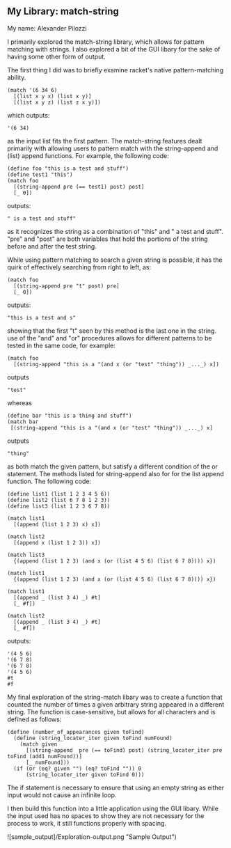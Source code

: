 
## My Library: match-string
My name: Alexander Pilozzi

I primarily explored the match-string library, which allows for pattern matching with strings.
I also explored a bit of the GUI libary for the sake of having some other form of output.

The first thing I did was to briefly examine racket's native pattern-matching ability.
```racket
(match '(6 34 6)
  [(list x y x) (list x y)]
  [(list x y z) (list z x y)])
```
which outputs:
```racket
'(6 34)
```
as the input list fits the first pattern.
The match-string features dealt primarily with allowing users to pattern match with the string-append and (list) append functions.
For example, the following code:
```racket
(define foo "this is a test and stuff")
(define test1 "this")
(match foo
  [(string-append pre (== test1) post) post]
  [_ 0])
```
outputs:
```racket
" is a test and stuff"
```
as it recognizes the string as a combination of "this" and " a test and stuff".
"pre" and "post" are both variables that hold the portions of the string before and after the test string.

While using pattern matching to search a given string is possible, it has the quirk of effectively searching from right to left, as:
```racket
(match foo
  [(string-append pre "t" post) pre]
  [_ 0])
```
outputs:
```racket
"this is a test and s"
```
showing that the first "t" seen by this method is the last one in the string.
use of the "and" and "or" procedures allows for different patterns to be tested in the same code, for example:

```racket
(match foo
  [(string-append "this is a "(and x (or "test" "thing")) _..._) x])
```
outputs
```racket
"test"
```
whereas
```racket
(define bar "this is a thing and stuff")
(match bar
 [(string-append "this is a "(and x (or "test" "thing")) _..._) x]
```
outputs
```racket
"thing"
```
as both match the given pattern, but satisfy a different condition of the or statement.
The methods listed for string-append also for for the list append function. The following code:
```racket
(define list1 (list 1 2 3 4 5 6))
(define list2 (list 6 7 8 1 2 3))
(define list3 (list 1 2 3 6 7 8))

(match list1
  [(append (list 1 2 3) x) x])

(match list2
  [(append x (list 1 2 3)) x])

(match list3
  {(append (list 1 2 3) (and x (or (list 4 5 6) (list 6 7 8)))) x})

(match list1
  {(append (list 1 2 3) (and x (or (list 4 5 6) (list 6 7 8)))) x})

(match list1
  [(append _ (list 3 4) _) #t]
  [_ #f])

(match list2
  [(append _ (list 3 4) _) #t]
  [_ #f])
```
outputs:
```racket
'(4 5 6)
'(6 7 8)
'(6 7 8)
'(4 5 6)
#t
#f
```

My final exploration of the string-match libary was to create a function that counted the number of times a given arbitrary string
appeared in a different string. The function is case-sensitive, but allows for all characters and is defined as follows:
```racket
(define (number_of_appearances given toFind)
  (define (string_locater_iter given toFind numFound)
    (match given
      [(string-append  pre (== toFind) post) (string_locater_iter pre toFind (add1 numFound))]
      [_ numFound]))
  (if (or (eq? given "") (eq? toFind "")) 0
      (string_locater_iter given toFind 0)))
```
The if statement is necessary to ensure that using an empty string as either input would not cause an infinite loop.

I then build this function into a little application using the GUI libary. While the input used has no spaces to show they
are not necessary for the process to work, it still functions properly with spacing.

![sample_output]/Exploration-output.png "Sample Output")
